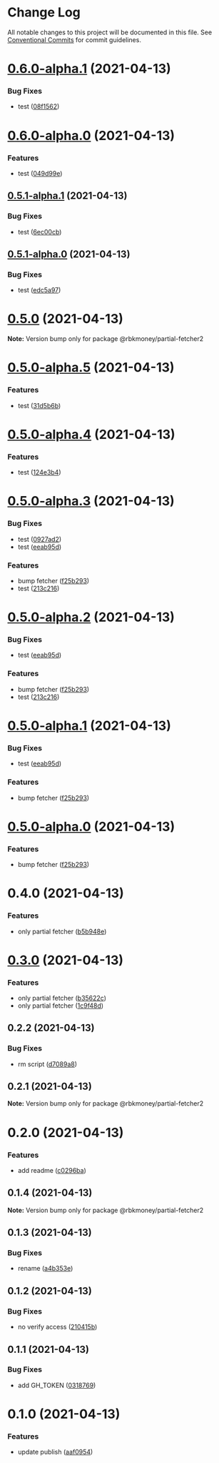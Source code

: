 # Change Log

All notable changes to this project will be documented in this file.
See [Conventional Commits](https://conventionalcommits.org) for commit guidelines.

# [0.6.0-alpha.1](https://github.com/rbkmoney/fe-core/compare/@rbkmoney/partial-fetcher2@0.6.0-alpha.0...@rbkmoney/partial-fetcher2@0.6.0-alpha.1) (2021-04-13)


### Bug Fixes

* test ([08f1562](https://github.com/rbkmoney/fe-core/commit/08f15623305831c61c205b7af03d64c65ca036a3))





# [0.6.0-alpha.0](https://github.com/rbkmoney/fe-core/compare/@rbkmoney/partial-fetcher2@0.5.1-alpha.1...@rbkmoney/partial-fetcher2@0.6.0-alpha.0) (2021-04-13)


### Features

* test ([049d99e](https://github.com/rbkmoney/fe-core/commit/049d99eaba77099f8b753fbd4e94fbb8dc2a92b7))





## [0.5.1-alpha.1](https://github.com/rbkmoney/fe-core/compare/@rbkmoney/partial-fetcher2@0.5.1-alpha.0...@rbkmoney/partial-fetcher2@0.5.1-alpha.1) (2021-04-13)


### Bug Fixes

* test ([6ec00cb](https://github.com/rbkmoney/fe-core/commit/6ec00cbe37039ba5f4e29179db1d71e87f3956dd))





## [0.5.1-alpha.0](https://github.com/rbkmoney/fe-core/compare/@rbkmoney/partial-fetcher2@0.5.0...@rbkmoney/partial-fetcher2@0.5.1-alpha.0) (2021-04-13)


### Bug Fixes

* test ([edc5a97](https://github.com/rbkmoney/fe-core/commit/edc5a97e093877d7abba29f406c2f3e95cd6b9d7))





# [0.5.0](https://github.com/rbkmoney/fe-core/compare/@rbkmoney/partial-fetcher2@0.5.0-alpha.5...@rbkmoney/partial-fetcher2@0.5.0) (2021-04-13)

**Note:** Version bump only for package @rbkmoney/partial-fetcher2





# [0.5.0-alpha.5](https://github.com/rbkmoney/fe-core/compare/@rbkmoney/partial-fetcher2@0.5.0-alpha.4...@rbkmoney/partial-fetcher2@0.5.0-alpha.5) (2021-04-13)


### Features

* test ([31d5b6b](https://github.com/rbkmoney/fe-core/commit/31d5b6be51c76083979f80a87b06661555dbe090))





# [0.5.0-alpha.4](https://github.com/rbkmoney/fe-core/compare/@rbkmoney/partial-fetcher2@0.5.0-alpha.3...@rbkmoney/partial-fetcher2@0.5.0-alpha.4) (2021-04-13)


### Features

* test ([124e3b4](https://github.com/rbkmoney/fe-core/commit/124e3b49d054d68abb8a9d7c1730e81843a046cf))





# [0.5.0-alpha.3](https://github.com/rbkmoney/fe-core/compare/@rbkmoney/partial-fetcher2@0.4.0...@rbkmoney/partial-fetcher2@0.5.0-alpha.3) (2021-04-13)


### Bug Fixes

* test ([0927ad2](https://github.com/rbkmoney/fe-core/commit/0927ad25d557cf5e4c3df7b1b69ca17d8944ffbc))
* test ([eeab95d](https://github.com/rbkmoney/fe-core/commit/eeab95d696b9c88072d167dcfd27a33c8a84f0c7))


### Features

* bump fetcher ([f25b293](https://github.com/rbkmoney/fe-core/commit/f25b29371ad87d2332e1c3bfad70449fd9fcffbb))
* test ([213c216](https://github.com/rbkmoney/fe-core/commit/213c216854fb798d6364f6eb23f6798050ba2d96))





# [0.5.0-alpha.2](https://github.com/rbkmoney/fe-core/compare/@rbkmoney/partial-fetcher2@0.4.0...@rbkmoney/partial-fetcher2@0.5.0-alpha.2) (2021-04-13)


### Bug Fixes

* test ([eeab95d](https://github.com/rbkmoney/fe-core/commit/eeab95d696b9c88072d167dcfd27a33c8a84f0c7))


### Features

* bump fetcher ([f25b293](https://github.com/rbkmoney/fe-core/commit/f25b29371ad87d2332e1c3bfad70449fd9fcffbb))
* test ([213c216](https://github.com/rbkmoney/fe-core/commit/213c216854fb798d6364f6eb23f6798050ba2d96))





# [0.5.0-alpha.1](https://github.com/rbkmoney/fe-core/compare/@rbkmoney/partial-fetcher2@0.4.0...@rbkmoney/partial-fetcher2@0.5.0-alpha.1) (2021-04-13)


### Bug Fixes

* test ([eeab95d](https://github.com/rbkmoney/fe-core/commit/eeab95d696b9c88072d167dcfd27a33c8a84f0c7))


### Features

* bump fetcher ([f25b293](https://github.com/rbkmoney/fe-core/commit/f25b29371ad87d2332e1c3bfad70449fd9fcffbb))





# [0.5.0-alpha.0](https://github.com/rbkmoney/fe-core/compare/@rbkmoney/partial-fetcher2@0.4.0...@rbkmoney/partial-fetcher2@0.5.0-alpha.0) (2021-04-13)


### Features

* bump fetcher ([f25b293](https://github.com/rbkmoney/fe-core/commit/f25b29371ad87d2332e1c3bfad70449fd9fcffbb))





# 0.4.0 (2021-04-13)


### Features

* only partial fetcher ([b5b948e](https://github.com/rbkmoney/fe-core/commit/b5b948e0f879d2d7ea922227c60f551717be63a7))





# [0.3.0](https://github.com/rbkmoney/fe-core/compare/@rbkmoney/partial-fetcher2@0.2.2...@rbkmoney/partial-fetcher2@0.3.0) (2021-04-13)


### Features

* only partial fetcher ([b35622c](https://github.com/rbkmoney/fe-core/commit/b35622cd176febf9854ce515f306e082a95acde5))
* only partial fetcher ([1c9f48d](https://github.com/rbkmoney/fe-core/commit/1c9f48defb05b3680dcc27b4e7a8ab891fe2753a))





## 0.2.2 (2021-04-13)


### Bug Fixes

* rm script ([d7089a8](https://github.com/rbkmoney/fe-core/commit/d7089a8cf2d5d2debf55cc3dea5b93c26c0979e9))





## 0.2.1 (2021-04-13)

**Note:** Version bump only for package @rbkmoney/partial-fetcher2





# 0.2.0 (2021-04-13)


### Features

* add readme ([c0296ba](https://github.com/rbkmoney/fe-core/commit/c0296ba2b7740394b0bad6c7527ee03317c66272))





## 0.1.4 (2021-04-13)

**Note:** Version bump only for package @rbkmoney/partial-fetcher2





## 0.1.3 (2021-04-13)


### Bug Fixes

* rename ([a4b353e](https://github.com/rbkmoney/fe-core/commit/a4b353e0a8fec15d3f98d3cd3e452000fc97335e))





## 0.1.2 (2021-04-13)


### Bug Fixes

* no verify access ([210415b](https://github.com/rbkmoney/fe-core/commit/210415b6ca43330d442074a16c8976ce0e6efa01))





## 0.1.1 (2021-04-13)


### Bug Fixes

* add GH_TOKEN ([0318769](https://github.com/rbkmoney/fe-core/commit/0318769f9e231f03e96827937c79bcb66e3e03ce))





# 0.1.0 (2021-04-13)


### Features

* update publish ([aaf0954](https://github.com/rbkmoney/fe-core/commit/aaf095428e7b3accfeb00bc890921d6507579342))
